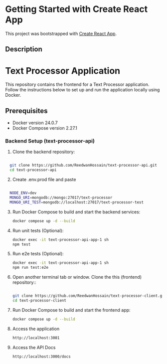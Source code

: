# Getting Started with Create React App

This project was bootstrapped with [Create React App](https://github.com/facebook/create-react-app).

## Description

# Text Processor Application

This repository contains the frontend for a Text Processor application. Follow the instructions below to set up and run the application locally using Docker.

## Prerequisites

- Docker version 24.0.7
- Docker Compose version 2.27.1

### Backend Setup (text-processor-api)

1. Clone the backend repository:

```bash

  git clone https://github.com/ReedwanHossain/text-processor-api.git
  cd text-processor-api

```

2. Create .env.prod file and paste

```bash

  NODE_ENV=dev
  MONGO_URI=mongodb://mongo:27017/text-processor
  MONGO_URI_TEST=mongodb://localhost:27017/text-processor-test

```

3. Run Docker Compose to build and start the backend services:

   ```bash
   docker compose up -d --build
   ```

4. Run unit tests (Optional):
   ```bash
   docker exec -it text-processor-api-app-1 sh
   npm test
   ```
5. Run e2e tests (Optional):
   ```bash
   docker exec -it text-processor-api-app-1 sh
   npm run test:e2e
   ```
6. Open another terminal tab or window. Clone the this (frontend) repository::

   ```bash

   git clone https://github.com/ReedwanHossain/text-processor-client.git
   cd text-processor-client

   ```

7. Run Docker Compose to build and start the frontend app:

   ```bash
   docker compose up -d --build
   ```

8. Access the application

   ```bash
   http://localhost:3001
   ```

9. Access the API Docs

   ```bash
   http://localhost:3000/docs
   ```
